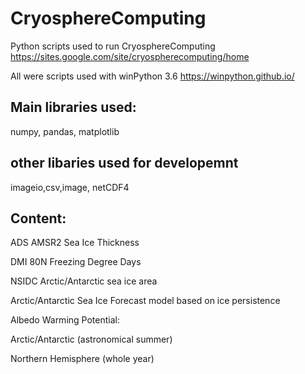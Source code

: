 # CryosphereComputing
Python scripts used to run CryosphereComputing
https://sites.google.com/site/cryospherecomputing/home

All were scripts used with winPython 3.6
https://winpython.github.io/

Main libraries used:
----------------------
numpy,
pandas,
matplotlib

other libaries used for developemnt
----------------------
imageio,csv,image, netCDF4

Content:
--------

ADS AMSR2 Sea Ice Thickness

DMI 80N Freezing Degree Days

NSIDC Arctic/Antarctic sea ice area

Arctic/Antarctic Sea Ice Forecast model based on ice persistence


Albedo Warming Potential: 

Arctic/Antarctic (astronomical summer)

Northern Hemisphere (whole year)


